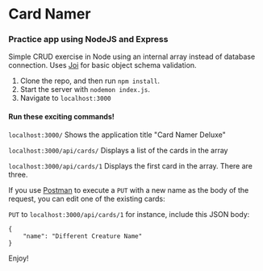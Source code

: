 # Card Namer

### Practice app using NodeJS and Express

Simple CRUD exercise in Node using an internal array instead of database connection.  Uses [Joi](https://www.npmjs.com/package/joi) for basic object schema validation.

1. Clone the repo, and then run `npm install`.
2. Start the server with `nodemon index.js`.
3. Navigate to `localhost:3000`


#### Run these exciting commands!

`localhost:3000/`
Shows the application title "Card Namer Deluxe"

`localhost:3000/api/cards/`
Displays a list of the cards in the array

`localhost:3000/api/cards/1`
Displays the first card in the array.  There are three.

If you use [Postman](https://www.getpostman.com/) to execute a `PUT` with a new name as the body of the request, you can edit one of the existing cards:

`PUT` to `localhost:3000/api/cards/1` for instance, include this JSON body:
```
{
    "name": "Different Creature Name"
}
```



Enjoy!